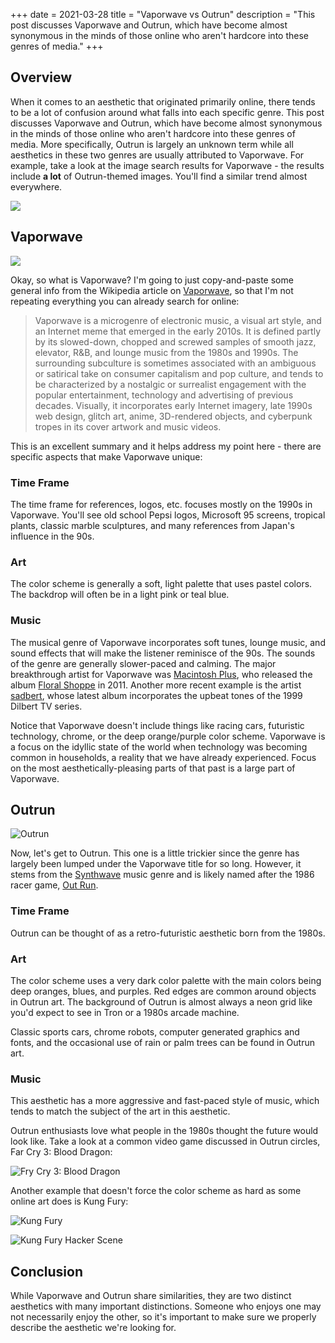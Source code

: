 +++
date = 2021-03-28
title = "Vaporwave vs Outrun"
description = "This post discusses Vaporwave and Outrun, which have become almost synonymous in the minds of those online who aren't hardcore into these genres of media."
+++

## Overview

When it comes to an aesthetic that originated primarily online, there tends to be a lot of confusion around what falls into each specific genre. This post discusses Vaporwave and Outrun, which have become almost synonymous in the minds of those online who aren't hardcore into these genres of media. More specifically, Outrun is largely an unknown term while all aesthetics in these two genres are usually attributed to Vaporwave. For example, take a look at the image search results for Vaporwave - the results include **a lot** of Outrun-themed images. You'll find a similar trend almost everywhere.

![](https://img.cleberg.io/blog/20210328-vaporwave-vs-outrun/vaporwave-search-results.png)

## Vaporwave

![](https://img.cleberg.io/blog/20210328-vaporwave-vs-outrun/macintosh-plus.png)

Okay, so what is Vaporwave? I'm going to just copy-and-paste some general info from the Wikipedia article on [Vaporwave](https://en.wikipedia.org/wiki/Vaporwave), so that I'm not repeating everything you can already search for online:

> Vaporwave is a microgenre of electronic music, a visual art style, and an Internet meme that emerged in the early 2010s. It is defined partly by its slowed-down, chopped and screwed samples of smooth jazz, elevator, R&B, and lounge music from the 1980s and 1990s. The surrounding subculture is sometimes associated with an ambiguous or satirical take on consumer capitalism and pop culture, and tends to be characterized by a nostalgic or surrealist engagement with the popular entertainment, technology and advertising of previous decades. Visually, it incorporates early Internet imagery, late 1990s web design, glitch art, anime, 3D-rendered objects, and cyberpunk tropes in its cover artwork and music videos.

This is an excellent summary and it helps address my point here - there are specific aspects that make Vaporwave unique:

### Time Frame

The time frame for references, logos, etc. focuses mostly on the 1990s in Vaporwave. You'll see old school Pepsi logos, Microsoft 95 screens, tropical plants, classic marble sculptures, and many references from Japan's influence in the 90s.

### Art

The color scheme is generally a soft, light palette that uses pastel colors. The backdrop will often be in a light pink or teal blue.

### Music

The musical genre of Vaporwave incorporates soft tunes, lounge music, and sound effects that will make the listener reminisce of the 90s. The sounds of the genre are generally slower-paced and calming. The major breakthrough artist for Vaporwave was [Macintosh Plus](https://en.wikipedia.org/wiki/Vektroid), who released the album [Floral Shoppe](https://archive.org/details/MACINTOSHPLUS-FLORALSHOPPE_complete) in 2011. Another more recent example is the artist [sadbert](https://sadbert.bandcamp.com/), whose latest album incorporates the upbeat tones of the 1999 Dilbert TV series.

Notice that Vaporwave doesn't include things like racing cars, futuristic technology, chrome, or the deep orange/purple color scheme. Vaporwave is a focus on the idyllic state of the world when technology was becoming common in households, a reality that we have already experienced. Focus on the most aesthetically-pleasing parts of that past is a large part of Vaporwave.

## Outrun

![Outrun](https://img.cleberg.io/blog/20210328-vaporwave-vs-outrun/outrun.png)

Now, let's get to Outrun. This one is a little trickier since the genre has largely been lumped under the Vaporwave title for so long. However, it stems from the [Synthwave](https://en.wikipedia.org/wiki/Synthwave) music genre and is likely named after the 1986 racer game, [Out Run](https://en.wikipedia.org/wiki/Out_Run).

### Time Frame

Outrun can be thought of as a retro-futuristic aesthetic born from the 1980s.

### Art

The color scheme uses a very dark color palette with the main colors being deep oranges, blues, and purples. Red edges are common around objects in Outrun art. The background of Outrun is almost always a neon grid like you'd expect to see in Tron or a 1980s arcade machine.

Classic sports cars, chrome robots, computer generated graphics and fonts, and the occasional use of rain or palm trees can be found in Outrun art.

### Music

This aesthetic has a more aggressive and fast-paced style of music, which tends to match the subject of the art in this aesthetic.

Outrun enthusiasts love what people in the 1980s thought the future would look like. Take a look at a common video game discussed in Outrun circles, Far Cry 3: Blood Dragon:

![Fry Cry 3: Blood Dragon](https://img.cleberg.io/blog/20210328-vaporwave-vs-outrun/far-cry.png)

Another example that doesn't force the color scheme as hard as some online art does is Kung Fury:

![Kung Fury](https://img.cleberg.io/blog/20210328-vaporwave-vs-outrun/kung-fury.png)

![Kung Fury Hacker Scene](https://img.cleberg.io/blog/20210328-vaporwave-vs-outrun/kung-fury-hacker.png)

## Conclusion

While Vaporwave and Outrun share similarities, they are two distinct aesthetics with many important distinctions. Someone who enjoys one may not necessarily enjoy the other, so it's important to make sure we properly describe the aesthetic we're looking for.
